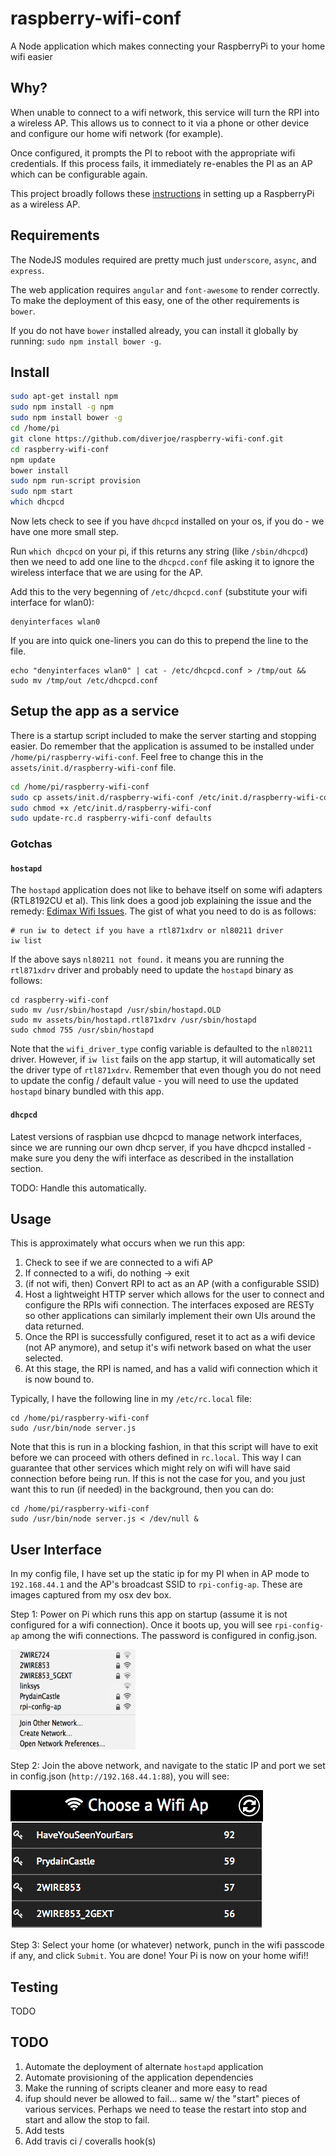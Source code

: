 # raspberry-wifi-conf

A Node application which makes connecting your RaspberryPi to your home wifi easier

## Why?

When unable to connect to a wifi network, this service will turn the RPI into a wireless AP. This allows us to connect to it via a phone or other device and configure our home wifi network (for example).

Once configured, it prompts the PI to reboot with the appropriate wifi credentials. If this process fails, it immediately re-enables the PI as an AP which can be configurable again.

This project broadly follows these [instructions](http://www.maketecheasier.com/set-up-raspberry-pi-as-wireless-access-point/) in setting up a RaspberryPi as a wireless AP.

## Requirements

The NodeJS modules required are pretty much just `underscore`, `async`, and `express`. 

The web application requires `angular` and `font-awesome` to render correctly. To make the deployment of this easy, one of the other requirements is `bower`.

If you do not have `bower` installed already, you can install it globally by running: `sudo npm install bower -g`.

## Install

```sh
sudo apt-get install npm
sudo npm install -g npm
sudo npm install bower -g
cd /home/pi
git clone https://github.com/diverjoe/raspberry-wifi-conf.git
cd raspberry-wifi-conf
npm update
bower install
sudo npm run-script provision
sudo npm start
which dhcpcd
```

Now lets check to see if you have `dhcpcd` installed on your os, if you do - we have one more small step.

Run `which dhcpcd` on your pi, if this returns any string (like `/sbin/dhcpcd`) then we need to add one line to the `dhcpcd.conf` file asking it to ignore the wireless interface that we are using for the AP.

Add this to the very begenning of `/etc/dhcpcd.conf` (substitute your wifi interface for wlan0):
```
denyinterfaces wlan0
```

If you are into quick one-liners you can do this to prepend the line to the file.

```
echo "denyinterfaces wlan0" | cat - /etc/dhcpcd.conf > /tmp/out && sudo mv /tmp/out /etc/dhcpcd.conf
```

## Setup the app as a service

There is a startup script included to make the server starting and stopping easier. Do remember that the application is assumed to be installed under `/home/pi/raspberry-wifi-conf`. Feel free to change this in the `assets/init.d/raspberry-wifi-conf` file.

```sh
cd /home/pi/raspberry-wifi-conf
sudo cp assets/init.d/raspberry-wifi-conf /etc/init.d/raspberry-wifi-conf 
sudo chmod +x /etc/init.d/raspberry-wifi-conf  
sudo update-rc.d raspberry-wifi-conf defaults
```

### Gotchas

#### `hostapd`

The `hostapd` application does not like to behave itself on some wifi adapters (RTL8192CU et al). This link does a good job explaining the issue and the remedy: [Edimax Wifi Issues](http://willhaley.com/blog/raspberry-pi-hotspot-ew7811un-rtl8188cus/). The gist of what you need to do is as follows:

```
# run iw to detect if you have a rtl871xdrv or nl80211 driver
iw list
```

If the above says `nl80211 not found.` it means you are running the `rtl871xdrv` driver and probably need to update the `hostapd` binary as follows:
```
cd raspberry-wifi-conf
sudo mv /usr/sbin/hostapd /usr/sbin/hostapd.OLD
sudo mv assets/bin/hostapd.rtl871xdrv /usr/sbin/hostapd
sudo chmod 755 /usr/sbin/hostapd
```

Note that the `wifi_driver_type` config variable is defaulted to the `nl80211` driver. However, if `iw list` fails on the app startup, it will automatically set the driver type of `rtl871xdrv`. Remember that even though you do not need to update the config / default value - you will need to use the updated `hostapd` binary bundled with this app.

#### `dhcpcd` 

Latest versions of raspbian use dhcpcd to manage network interfaces, since we are running our own dhcp server, if you have dhcpcd installed - make sure you deny the wifi interface as described in the installation section. 

TODO: Handle this automatically.

## Usage

This is approximately what occurs when we run this app:

1. Check to see if we are connected to a wifi AP
2. If connected to a wifi, do nothing -> exit
3. (if not wifi, then) Convert RPI to act as an AP (with a configurable SSID)
4. Host a lightweight HTTP server which allows for the user to connect and configure the RPIs wifi connection. The interfaces exposed are RESTy so other applications can similarly implement their own UIs around the data returned.
5. Once the RPI is successfully configured, reset it to act as a wifi device (not AP anymore), and setup it's wifi network based on what the user selected.
6. At this stage, the RPI is named, and has a valid wifi connection which it is now bound to.

Typically, I have the following line in my `/etc/rc.local` file:
```
cd /home/pi/raspberry-wifi-conf
sudo /usr/bin/node server.js
```

Note that this is run in a blocking fashion, in that this script will have to exit before we can proceed with others defined in `rc.local`. This way I can guarantee that other services which might rely on wifi will have said connection before being run. If this is not the case for you, and you just want this to run (if needed) in the background, then you can do:

```
cd /home/pi/raspberry-wifi-conf
sudo /usr/bin/node server.js < /dev/null &
```

## User Interface

In my config file, I have set up the static ip for my PI when in AP mode to `192.168.44.1` and the AP's broadcast SSID to `rpi-config-ap`. These are images captured from my osx dev box.

Step 1: Power on Pi which runs this app on startup (assume it is not configured for a wifi connection). Once it boots up, you will see `rpi-config-ap` among the wifi connections.  The password is configured in config.json.

<img src="https://raw.githubusercontent.com/sabhiram/public-images/master/raspberry-wifi-conf/wifi_options.png" width="200px" height="160px" />

Step 2: Join the above network, and navigate to the static IP and port we set in config.json (`http://192.168.44.1:88`), you will see:

<img src="https://raw.githubusercontent.com/sabhiram/public-images/master/raspberry-wifi-conf/ui.png" width="404px" height="222px" />

Step 3: Select your home (or whatever) network, punch in the wifi passcode if any, and click `Submit`. You are done! Your Pi is now on your home wifi!!

## Testing

TODO

## TODO

1. Automate the deployment of alternate `hostapd` application
2. Automate provisioning of the application dependencies
3. Make the running of scripts cleaner and more easy to read
4. ifup should never be allowed to fail... same w/ the "start" pieces of various services. Perhaps we need to tease the restart into stop and start and allow the stop to fail.
5. Add tests
6. Add travis ci / coveralls hook(s)
